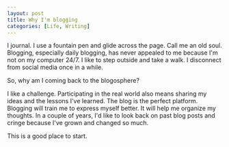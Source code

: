```yaml
---
layout: post
title: Why I'm blogging
categories: [Life, Writing]
---
```


I journal. I use a fountain pen and glide across the page. Call me an old soul. Blogging, especially daily blogging, has never appealed to me because I'm not on my computer 24/7. I like to step outside and take a walk. I disconnect from social media once in a while.

So, why am I coming back to the blogosphere?

I like a challenge. Participating in the real world also means sharing my ideas and the lessons I've learned. The blog is the perfect platform. Blogging will train me to express myself better. It will help me organize my thoughts. In a couple of years, I'd like to look back on past blog posts and cringe because I've grown and changed so much.

This is a good place to start.
